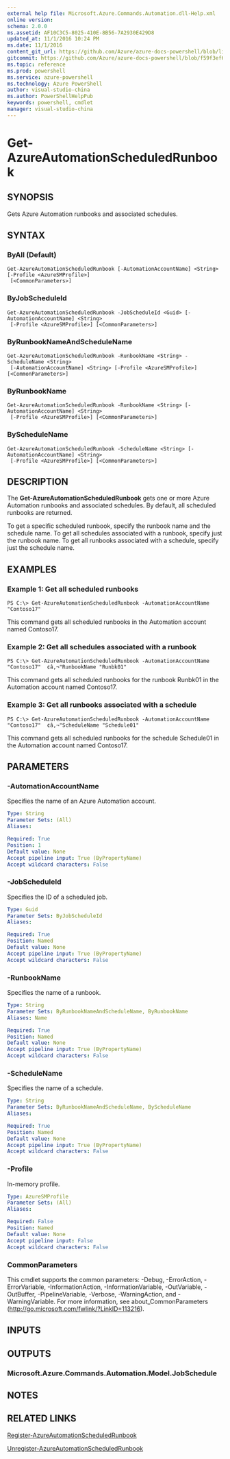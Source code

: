 ```yaml
---
external help file: Microsoft.Azure.Commands.Automation.dll-Help.xml
online version: 
schema: 2.0.0
ms.assetid: AF10C3C5-8025-410E-8B56-7A2930E429D8
updated_at: 11/1/2016 10:24 PM
ms.date: 11/1/2016
content_git_url: https://github.com/Azure/azure-docs-powershell/blob/live/azureps-cmdlets-docs/ServiceManagement/Azure.Automation/v1.6.1/Get-AzureAutomationScheduledRunbook.md
gitcommit: https://github.com/Azure/azure-docs-powershell/blob/f59f3ef60bc592383812213e69fd77ba950759ed/azureps-cmdlets-docs/ServiceManagement/Azure.Automation/v1.6.1/Get-AzureAutomationScheduledRunbook.md
ms.topic: reference
ms.prod: powershell
ms.service: azure-powershell
ms.technology: Azure PowerShell
author: visual-studio-china
ms.author: PowerShellHelpPub
keywords: powershell, cmdlet
manager: visual-studio-china
---
```


# Get-AzureAutomationScheduledRunbook

## SYNOPSIS
Gets Azure Automation runbooks and associated schedules.

## SYNTAX

### ByAll (Default)
```
Get-AzureAutomationScheduledRunbook [-AutomationAccountName] <String> [-Profile <AzureSMProfile>]
 [<CommonParameters>]
```

### ByJobScheduleId
```
Get-AzureAutomationScheduledRunbook -JobScheduleId <Guid> [-AutomationAccountName] <String>
 [-Profile <AzureSMProfile>] [<CommonParameters>]
```

### ByRunbookNameAndScheduleName
```
Get-AzureAutomationScheduledRunbook -RunbookName <String> -ScheduleName <String>
 [-AutomationAccountName] <String> [-Profile <AzureSMProfile>] [<CommonParameters>]
```

### ByRunbookName
```
Get-AzureAutomationScheduledRunbook -RunbookName <String> [-AutomationAccountName] <String>
 [-Profile <AzureSMProfile>] [<CommonParameters>]
```

### ByScheduleName
```
Get-AzureAutomationScheduledRunbook -ScheduleName <String> [-AutomationAccountName] <String>
 [-Profile <AzureSMProfile>] [<CommonParameters>]
```

## DESCRIPTION
The **Get-AzureAutomationScheduledRunbook** gets one or more Azure Automation runbooks and associated schedules.
By default, all scheduled runbooks are returned.

To get a specific scheduled runbook, specify the runbook name and the schedule name.
To get all schedules associated with a runbook, specify just the runbook name.
To get all runbooks associated with a schedule, specify just the schedule name.

## EXAMPLES

### Example 1: Get all scheduled runbooks
```
PS C:\> Get-AzureAutomationScheduledRunbook -AutomationAccountName "Contoso17"
```

This command gets all scheduled runbooks in the Automation account named Contoso17.

### Example 2: Get all schedules associated with a runbook
```
PS C:\> Get-AzureAutomationScheduledRunbook -AutomationAccountName "Contoso17"  ¢â‚¬"RunbookName "Runbk01"
```

This command gets all scheduled runbooks for the runbook Runbk01 in the Automation account named Contoso17.

### Example 3: Get all runbooks associated with a schedule
```
PS C:\> Get-AzureAutomationScheduledRunbook -AutomationAccountName "Contoso17"  ¢â‚¬"ScheduleName "Schedule01"
```

This command gets all scheduled runbooks for the schedule Schedule01 in the Automation account named Contoso17.

## PARAMETERS

### -AutomationAccountName
Specifies the name of an Azure Automation account.

```yaml
Type: String
Parameter Sets: (All)
Aliases: 

Required: True
Position: 1
Default value: None
Accept pipeline input: True (ByPropertyName)
Accept wildcard characters: False
```

### -JobScheduleId
Specifies the ID of a scheduled job.

```yaml
Type: Guid
Parameter Sets: ByJobScheduleId
Aliases: 

Required: True
Position: Named
Default value: None
Accept pipeline input: True (ByPropertyName)
Accept wildcard characters: False
```

### -RunbookName
Specifies the name of a runbook.

```yaml
Type: String
Parameter Sets: ByRunbookNameAndScheduleName, ByRunbookName
Aliases: Name

Required: True
Position: Named
Default value: None
Accept pipeline input: True (ByPropertyName)
Accept wildcard characters: False
```

### -ScheduleName
Specifies the name of a schedule.

```yaml
Type: String
Parameter Sets: ByRunbookNameAndScheduleName, ByScheduleName
Aliases: 

Required: True
Position: Named
Default value: None
Accept pipeline input: True (ByPropertyName)
Accept wildcard characters: False
```

### -Profile
In-memory profile.

```yaml
Type: AzureSMProfile
Parameter Sets: (All)
Aliases: 

Required: False
Position: Named
Default value: None
Accept pipeline input: False
Accept wildcard characters: False
```

### CommonParameters
This cmdlet supports the common parameters: -Debug, -ErrorAction, -ErrorVariable, -InformationAction, -InformationVariable, -OutVariable, -OutBuffer, -PipelineVariable, -Verbose, -WarningAction, and -WarningVariable. For more information, see about_CommonParameters (http://go.microsoft.com/fwlink/?LinkID=113216).

## INPUTS

## OUTPUTS

### Microsoft.Azure.Commands.Automation.Model.JobSchedule

## NOTES

## RELATED LINKS

[Register-AzureAutomationScheduledRunbook](xref:ServiceManagement/Azure.Automation/v1.6.1/Register-AzureAutomationScheduledRunbook.md)

[Unregister-AzureAutomationScheduledRunbook](xref:ServiceManagement/Azure.Automation/v1.6.1/Unregister-AzureAutomationScheduledRunbook.md)


